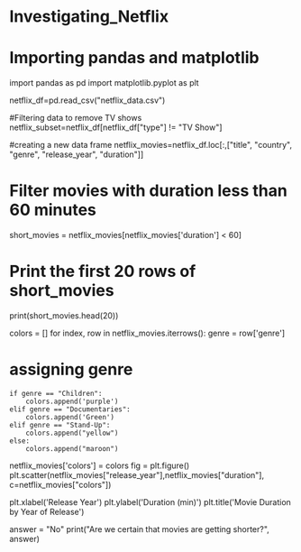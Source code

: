 # Investigating_Netflix
# Importing pandas and matplotlib
import pandas as pd
import matplotlib.pyplot as plt

netflix_df=pd.read_csv("netflix_data.csv")

#Filtering data to remove TV shows
netflix_subset=netflix_df[netflix_df["type"] != "TV Show"]

#creating a new data frame
netflix_movies=netflix_df.loc[:,["title", "country", "genre", "release_year", "duration"]]

# Filter movies with duration less than 60 minutes
short_movies = netflix_movies[netflix_movies['duration'] < 60]

# Print the first 20 rows of short_movies
print(short_movies.head(20))

colors = []
for index, row in netflix_movies.iterrows():
    genre = row['genre']
    
# assigning genre
    if genre == "Children":
        colors.append('purple')
    elif genre == "Documentaries":
        colors.append('Green')
    elif genre == "Stand-Up":
        colors.append("yellow")
    else:
        colors.append("maroon")
        
netflix_movies['colors'] = colors
fig = plt.figure()
plt.scatter(netflix_movies["release_year"],netflix_movies["duration"], c=netflix_movies["colors"])

plt.xlabel('Release Year')
plt.ylabel('Duration (min)')
plt.title('Movie Duration by Year of Release')

answer = "No"
print("Are we certain that movies are getting shorter?", answer)

